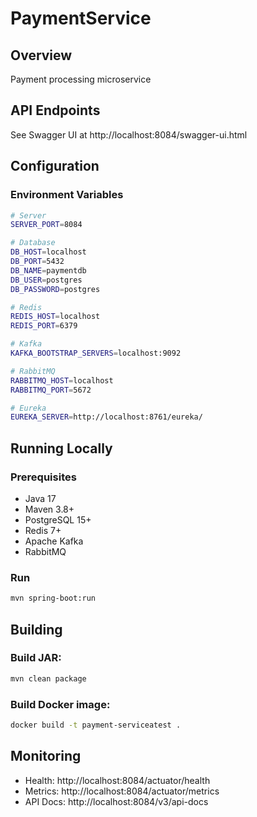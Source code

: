 # PaymentService

## Overview
Payment processing microservice

## API Endpoints
See Swagger UI at http://localhost:8084/swagger-ui.html

## Configuration

### Environment Variables
```bash
# Server
SERVER_PORT=8084

# Database
DB_HOST=localhost
DB_PORT=5432
DB_NAME=paymentdb
DB_USER=postgres
DB_PASSWORD=postgres

# Redis
REDIS_HOST=localhost
REDIS_PORT=6379

# Kafka
KAFKA_BOOTSTRAP_SERVERS=localhost:9092

# RabbitMQ
RABBITMQ_HOST=localhost
RABBITMQ_PORT=5672

# Eureka
EUREKA_SERVER=http://localhost:8761/eureka/
```

## Running Locally

### Prerequisites
- Java 17
- Maven 3.8+
- PostgreSQL 15+
- Redis 7+
- Apache Kafka
- RabbitMQ

### Run
```bash
mvn spring-boot:run
```

## Building

### Build JAR:
```bash
mvn clean package
```

### Build Docker image:
```bash
docker build -t payment-serviceatest .
```

## Monitoring
- Health: http://localhost:8084/actuator/health
- Metrics: http://localhost:8084/actuator/metrics
- API Docs: http://localhost:8084/v3/api-docs
